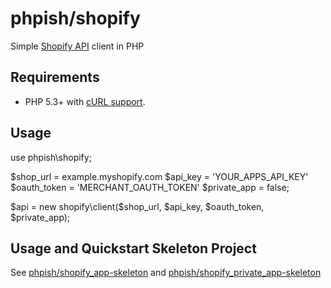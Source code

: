 # phpish/shopify

Simple [Shopify API](http://api.shopify.com/) client in PHP


## Requirements

* PHP 5.3+ with [cURL support](http://php.net/manual/en/book.curl.php).

## Usage

use phpish\shopify;

$shop_url    = example.myshopify.com
$api_key     = 'YOUR_APPS_API_KEY'
$oauth_token = 'MERCHANT_OAUTH_TOKEN'
$private_app = false;

$api = new shopify\client($shop_url, $api_key, $oauth_token, $private_app);

## Usage and Quickstart Skeleton Project

See [phpish/shopify_app-skeleton](https://github.com/phpish/shopify_app-skeleton) and [phpish/shopify_private_app-skeleton](https://github.com/phpish/shopify_private_app-skeleton)
